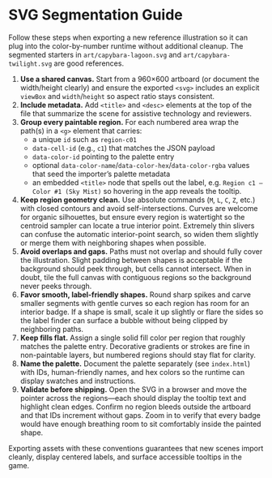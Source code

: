 # SVG Segmentation Guide

Follow these steps when exporting a new reference illustration so it can plug into the color-by-number runtime without additional cleanup. The segmented starters in `art/capybara-lagoon.svg` and `art/capybara-twilight.svg` are good references.

1. **Use a shared canvas.** Start from a 960×600 artboard (or document the width/height clearly) and ensure the exported `<svg>` includes an explicit `viewBox` and `width`/`height` so aspect ratio stays consistent.
2. **Include metadata.** Add `<title>` and `<desc>` elements at the top of the file that summarize the scene for assistive technology and reviewers.
3. **Group every paintable region.** For each numbered area wrap the path(s) in a `<g>` element that carries:
   - a unique `id` such as `region-c01`
   - `data-cell-id` (e.g., `c1`) that matches the JSON payload
   - `data-color-id` pointing to the palette entry
   - optional `data-color-name`/`data-color-hex`/`data-color-rgba` values that seed the importer’s palette metadata
   - an embedded `<title>` node that spells out the label, e.g. `Region c1 – Color #1 (Sky Mist)` so hovering in the app reveals the tooltip.
4. **Keep region geometry clean.** Use absolute commands (`M`, `L`, `C`, `Z`, etc.) with closed contours and avoid self-intersections. Curves are welcome for organic silhouettes, but ensure every region is watertight so the centroid sampler can locate a true interior point. Extremely thin slivers can confuse the automatic interior-point search, so widen them slightly or merge them with neighboring shapes when possible.
5. **Avoid overlaps and gaps.** Paths must not overlap and should fully cover the illustration. Slight padding between shapes is acceptable if the background should peek through, but cells cannot intersect. When in doubt, tile the full canvas with contiguous regions so the background never peeks through.
6. **Favor smooth, label-friendly shapes.** Round sharp spikes and carve smaller segments with gentle curves so each region has room for an interior badge. If a shape is small, scale it up slightly or flare the sides so the label finder can surface a bubble without being clipped by neighboring paths.
7. **Keep fills flat.** Assign a single solid fill color per region that roughly matches the palette entry. Decorative gradients or strokes are fine in non-paintable layers, but numbered regions should stay flat for clarity.
8. **Name the palette.** Document the palette separately (see `index.html`) with IDs, human-friendly names, and hex colors so the runtime can display swatches and instructions.
9. **Validate before shipping.** Open the SVG in a browser and move the pointer across the regions—each should display the tooltip text and highlight clean edges. Confirm no region bleeds outside the artboard and that IDs increment without gaps. Zoom in to verify that every badge would have enough breathing room to sit comfortably inside the painted shape.

Exporting assets with these conventions guarantees that new scenes import cleanly, display centered labels, and surface accessible tooltips in the game.
